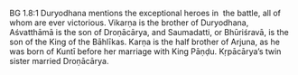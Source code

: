 BG 1.8:1	Duryodhana mentions the exceptional heroes in  the battle, all of whom are ever victorious. Vikarṇa is the brother of Duryodhana, Aśvatthāmā is the son of Droṇācārya, and Saumadatti, or Bhūriśravā, is the son of the King of the Bāhlīkas. Karṇa is the half brother of Arjuna, as he was born of Kuntī before her marriage with King Pāṇḍu. Kṛpācārya’s twin sister married Droṇācārya.